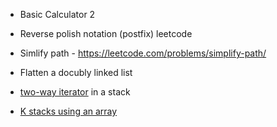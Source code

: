 - Basic Calculator 2
- Reverse polish notation (postfix) leetcode
- Simlify path - https://leetcode.com/problems/simplify-path/
- Flatten a docubly linked list

- [two-way iterator](https://stackoverflow.com/a/18907495/6407858) in a stack


- [K stacks using an array](https://massivealgorithms.blogspot.com/2014/09/how-to-efficiently-implement-k-stacks.html)
